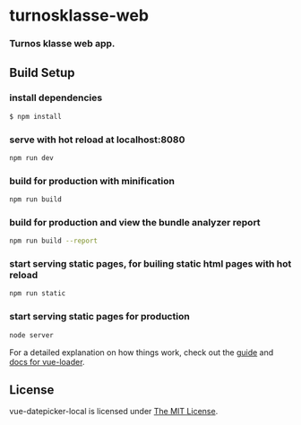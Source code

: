# turnosklasse-web

### Turnos klasse web app.

## Build Setup
### install dependencies
```bash
$ npm install
```

### serve with hot reload at localhost:8080
```bash
npm run dev
```

### build for production with minification
```bash
npm run build
```

### build for production and view the bundle analyzer report
```bash
npm run build --report
```

### start serving static pages, for builing static html pages with hot reload
```bash
npm run static
```

### start serving static pages for production
```bash
node server
```
For a detailed explanation on how things work, check out the [guide](http://vuejs-templates.github.io/webpack/) and [docs for vue-loader](http://vuejs.github.io/vue-loader).

## License
vue-datepicker-local is licensed under [The MIT License](LICENSE).
